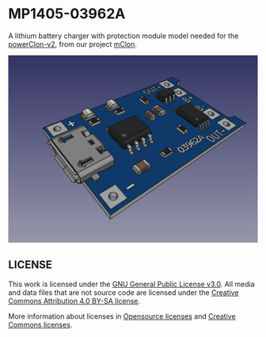 # MP1405-03962A
A lithium battery charger with protection module model needed for the [powerClon-v2](https://github.com/mgesteiro/FreeCAD/tree/master/powerClon-v2), from our project [mClon](https://mclon.org).

![MP1405-03962A](MP1405-03962A.png)

## LICENSE

This work is licensed under the [GNU General Public License v3.0](../LICENSE-GPLV30). All media and data files that are not source code are licensed under the [Creative Commons Attribution 4.0 BY-SA license](../LICENSE-CCBYSA40).

More information about licenses in [Opensource licenses](https://opensource.org/licenses/) and [Creative Commons licenses](https://creativecommons.org/licenses/).

